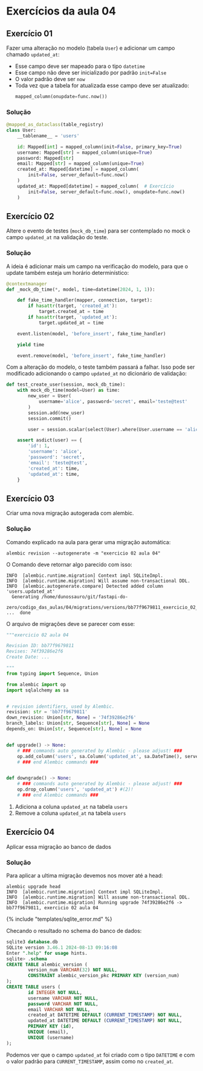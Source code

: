 # Exercícios da aula 04

## Exercício 01

Fazer uma alteração no modelo (tabela `User`) e adicionar um campo chamado `updated_at`:
    
- Esse campo deve ser mapeado para o tipo `datetime`
- Esse campo não deve ser inicializado por padrão `init=False`
- O valor padrão deve ser `now`
- Toda vez que a tabela for atualizada esse campo deve ser atualizado:
  ```python
  mapped_column(onupdate=func.now())
  ```
		
### Solução

```python hl_lines="12-14"
@mapped_as_dataclass(table_registry)
class User:
    __tablename__ = 'users'

    id: Mapped[int] = mapped_column(init=False, primary_key=True)
    username: Mapped[str] = mapped_column(unique=True)
    password: Mapped[str]
    email: Mapped[str] = mapped_column(unique=True)
    created_at: Mapped[datetime] = mapped_column(
        init=False, server_default=func.now()
    )
    updated_at: Mapped[datetime] = mapped_column(  # Exercício
        init=False, server_default=func.now(), onupdate=func.now()
    )
```

## Exercício 02

Altere o evento de testes (`mock_db_time`) para ser contemplado no mock o campo `updated_at` na validação do teste.

### Solução

A ideia é adicionar mais um campo na verificação do modelo, para que o update também esteja um horário determinístico:

```python hl_lines="7 8"
@contextmanager
def _mock_db_time(*, model, time=datetime(2024, 1, 1)):

    def fake_time_handler(mapper, connection, target):
        if hasattr(target, 'created_at'):
            target.created_at = time
        if hasattr(target, 'updated_at'):
            target.updated_at = time

    event.listen(model, 'before_insert', fake_time_handler)

    yield time

    event.remove(model, 'before_insert', fake_time_handler)
```

Com a alteração do modelo, o teste também passará a falhar. Isso pode ser modificado adicionando o campo `updated_at` no dicionário de validação:

```python hl_lines="17"
def test_create_user(session, mock_db_time):
    with mock_db_time(model=User) as time:
        new_user = User(
            username='alice', password='secret', email='teste@test'
        )
        session.add(new_user)
        session.commit()

        user = session.scalar(select(User).where(User.username == 'alice'))

    assert asdict(user) == {
        'id': 1,
        'username': 'alice',
        'password': 'secret',
        'email': 'teste@test',
        'created_at': time,
        'updated_at': time,
    }
```


## Exercício 03

Criar uma nova migração autogerada com alembic.

### Solução

Comando explicado na aula para gerar uma migração automática:

```shell title="$ Execução no terminal!"
alembic revision --autogenerate -m "exercicio 02 aula 04"
```

O Comando deve retornar algo parecido com isso:
```shell title="Resultado do comando"
INFO  [alembic.runtime.migration] Context impl SQLiteImpl.
INFO  [alembic.runtime.migration] Will assume non-transactional DDL.
INFO  [alembic.autogenerate.compare] Detected added column 'users.updated_at'
  Generating /home/dunossauro/git/fastapi-do-
  zero/codigo_das_aulas/04/migrations/versions/bb77f9679811_exercicio_02_aula_04.py ...  done
```

O arquivo de migrações deve se parecer com esse:

```python title="/migrations/versions/bb77f9679811_exercicio_02_aula_04.py" linenums="1" hl_lines="29 23"
"""exercicio 02 aula 04

Revision ID: bb77f9679811
Revises: 74f39286e2f6
Create Date: ...

"""
from typing import Sequence, Union

from alembic import op
import sqlalchemy as sa


# revision identifiers, used by Alembic.
revision: str = 'bb77f9679811'
down_revision: Union[str, None] = '74f39286e2f6'
branch_labels: Union[str, Sequence[str], None] = None
depends_on: Union[str, Sequence[str], None] = None


def upgrade() -> None:
    # ### commands auto generated by Alembic - please adjust! ###
    op.add_column('users', sa.Column('updated_at', sa.DateTime(), server_default=sa.text('(CURRENT_TIMESTAMP)'), nullable=False)) #(1)!
    # ### end Alembic commands ###


def downgrade() -> None:
    # ### commands auto generated by Alembic - please adjust! ###
    op.drop_column('users', 'updated_at') #(2)!
    # ### end Alembic commands ###
```

1. Adiciona a coluna `updated_at` na tabela `users`
2. Remove a coluna `updated_at` na tabela `users`

## Exercício 04

Aplicar essa migração ao banco de dados

### Solução

Para aplicar a ultima migração devemos nos mover até a head:

```shell title="$ Execução no terminal!"
alembic upgrade head
INFO  [alembic.runtime.migration] Context impl SQLiteImpl.
INFO  [alembic.runtime.migration] Will assume non-transactional DDL.
INFO  [alembic.runtime.migration] Running upgrade 74f39286e2f6 -> bb77f9679811, exercicio 02 aula 04
```

{% include "templates/sqlite_error.md" %}
	
Checando o resultado no schema do banco de dados:

```sql title="$ Execução no terminal!" hl_lines="15"
sqlite3 database.db 
SQLite version 3.46.1 2024-08-13 09:16:08
Enter ".help" for usage hints.
sqlite> .schema
CREATE TABLE alembic_version (
        version_num VARCHAR(32) NOT NULL, 
        CONSTRAINT alembic_version_pkc PRIMARY KEY (version_num)
);
CREATE TABLE users (
        id INTEGER NOT NULL, 
        username VARCHAR NOT NULL, 
        password VARCHAR NOT NULL, 
        email VARCHAR NOT NULL, 
        created_at DATETIME DEFAULT (CURRENT_TIMESTAMP) NOT NULL,
		updated_at DATETIME DEFAULT (CURRENT_TIMESTAMP) NOT NULL, 
        PRIMARY KEY (id), 
        UNIQUE (email), 
        UNIQUE (username)
);
```

Podemos ver que o campo `updated_at` foi criado com o tipo `DATETIME` e com o valor padrão para `CURRENT_TIMESTAMP`, assim como no `created_at`.
